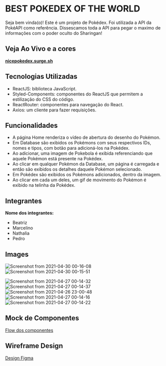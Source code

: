 # BEST POKEDEX OF THE WORLD

Seja bem vinda(o)!
Este é um projeto de Pokédex. Foi utilizada a API da PokéAPI como referência.
Dissescamos toda a API para pegar o maximo de informações com o poder oculto do Sharingan!

## Veja Ao Vivo e a cores

**[nicepokedex.surge.sh](https://nicepokedex.surge.sh)**

## Tecnologias Utilizadas

- ReactJS: biblioteca JavaScript. 
- Styled-Components: componentes do ReactJS que permitem a estilização do CSS do código.
- ReactRouter: componentes para navegação do React.
- Axios: um cliente para fazer requisições.

## Funcionalidades

- A página Home renderiza o vídeo de abertura do desenho do Pokémon. 
- Em Database são exibidos os Pokémons com seus respectivos IDs, nomes e tipos, com botão para adicioná-los na Pokédex. 
- Ao adicionar, uma imagem de Pokebola é exibida referenciando que aquele Pokémon está presente na Pokédex. 
- Ao clicar em qualquer Pokémon da Database, um página é carregada e então são exibidos os detalhes daquele Pokémon selecionado. 
- Em Pokédex são exibidos os Pokémons adicionados, dentro da imagem. 
- Ao clicar em cada um deles, um gif de movimento do Pokémon é exibido na telinha da Pokédex. 


## Integrantes

**Nome dos integrantes:**

- Beatriz
- Marcelino
- Nathalia
- Pedro


## Images

![Screenshot from 2021-04-30 00-16-08](https://user-images.githubusercontent.com/7757352/116644338-796faa00-a949-11eb-8595-ce36f75c7964.png)
![Screenshot from 2021-04-30 00-15-51](https://user-images.githubusercontent.com/7757352/116644341-7bd20400-a949-11eb-9744-0e5fd7ff87f0.png)

![Screenshot from 2021-04-27 00-14-32](https://user-images.githubusercontent.com/7757352/116179468-c8b99e80-a6ed-11eb-803d-b404213e7ca1.png)
![Screenshot from 2021-04-27 00-14-37](https://user-images.githubusercontent.com/7757352/116179471-cc4d2580-a6ed-11eb-8f8d-c4735bca8718.png)
![Screenshot from 2021-04-26 23-00-48](https://user-images.githubusercontent.com/7757352/116179443-be97a000-a6ed-11eb-9cdb-7087c8e35e0b.png)
![Screenshot from 2021-04-27 00-14-16](https://user-images.githubusercontent.com/7757352/116179452-c2c3bd80-a6ed-11eb-809d-f69078690597.png)
![Screenshot from 2021-04-27 00-14-22](https://user-images.githubusercontent.com/7757352/116179455-c5beae00-a6ed-11eb-87a5-95dec5880e97.png)




## Mock de Componentes

[Flow dos componentes](https://whimsical.com/pokedex-78Kr2UVCACKbNZKuoMLqqp)

## Wireframe Design
[Design Figma](https://www.figma.com/proto/CrM78q7Euv4Qnquzuzk577/Pokedex?node-id=11%3A4&scaling=min-zoom&page-id=0%3A1)

